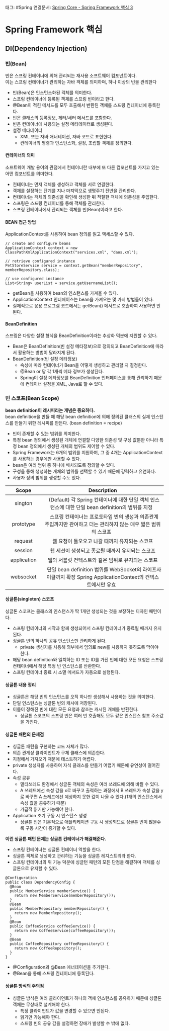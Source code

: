 태그: #Spring
연결문서: [Spring Core - Spring Framework 핵심 3](Spring%20Core%20-%20Spring%20Framework%20핵심%203.md)

# Spring Framework 핵심

## DI(Dependency Injection)

### 빈(Bean)

빈은 스프링 컨테이너에 의해 관리되는 재사용 소프트웨어 컴포넌트이다.  
이는 스프링 컨테이너가 관리하는 자바 객체를 의미하며, 하나 이상의 빈을 관리한다

-   빈(Bean)은 인스턴스화된 객체를 의미한다.
-   스프링 컨테이너에 등록된 객체를 스프링 빈이라고 한다.
-   @Bean이 적힌 메서드를 모두 호출해서 반환된 객체를 스프링 컨테이너에 등록한다.
-   빈은 클래스의 등록정보, 게터/세터 메서드를 포함한다.
-   빈은 컨테이너에 사용되는 설정 메타데이터로 생성된다.
-   설정 메타데이터
    -   XML 또는 자바 애너테이션, 자바 코드로 표현한다.
    -   컨테이너의 명령과 인스턴스화, 설정, 조립할 객체를 정의한다.

#### 컨테이너의 의미

소프트웨어 개발 용어의 관점에서 컨테이너란 내부에 또 다른 컴포넌트를 가지고 있는 어떤 컴포넌트를 의미한다.

-   컨테이너는 먼저 객체를 생성하고 객체를 서로 연결한다.
-   객체를 설정하는 단계를 지나 마지막으로 생명주기 전반을 관리한다.
-   컨테이너는 객체의 의존성을 확인해 생성한 뒤 적절한 객체에 의존성을 주입한다.
-   스프링은 스프링 컨테이너를 통해 객체를 관리한다.
-   스프링 컨테이너에서 관리되는 객체를 빈(Bean)이라고 한다.

#### BEAN 접근 방법

ApplicationContext를 사용하여 bean 정의를 읽고 액세스할 수 있다.

```
// create and configure beans
ApplicationContext context = new ClassPathXmlApplicationContext("services.xml", "daos.xml");

// retrieve configured instance
PetStoreService service = context.getBean("memberRepository", memberRepository.class);

// use configured instance
List<String> userList = service.getUsernameList();
```

-   getBean을 사용하여 bean의 인스턴스를 가져올 수 있다.
-   ApplicationContext 인터페이스는 bean을 가져오는 몇 가지 방법들이 있다.
-   실제적으로 응용 프로그램 코드에서는 getBean() 메서드로 호출하여 사용하면 안된다.

#### BeanDefinition

스프링은 다양한 설정 형식을 BeanDefinition이라는 추상화 덕분에 지원할 수 있다.

-   Bean은 BeanDefinition(빈 설정 메타정보)으로 정의되고 BeanDefinition에 따라서 활용하는 방법이 달라지게 된다.
-   BeanDefinition(빈 설정 메타정보)
    -   속성에 따라 컨테이너가 Bean을 어떻게 생성하고 관리할 지 결정한다.
    -   @Bean or <bean> 당 각 1개씩 메타 정보가 생성된다.
    -   Spring이 설정 메타정보를 BeanDefinition 인터페이스를 통해 관리하기 때문에 컨테이너 설정을 XML, Java로 할 수 있다.

### 빈 스코프(Bean Scope)

**bean definition이 레시피라는 개념은 중요하다.**  
bean definition을 만들 때 해당 bean definition에 의해 정의된 클래스의 실제 인스턴스를 만들기 위한 레시피를 만든다. (bean definition = recipe)

-   빈이 존재할 수 있는 범위를 의미한다.
-   특정 bean 정의에서 생성된 개체에 연결할 다양한 의존성 및 구성 값뿐만 아니라 특정 bean 정의에서 생성된 개체의 범위도 제어할 수 있다.
-   Spring Framework는 6개의 범위를 지원하며, 그 중 4개는 ApplicationContext를 사용하는 경우에만 사용할 수 있다.
-   bean은 여러 범위 중 하나에 배치되도록 정의할 수 있다.
-   구성을 통해 생성하는 개체의 범위를 선택할 수 있기 때문에 강력하고 유연하다.
-   사용자 정의 범위를 생성할 수도 있다.

|   Scope   |   Description   |
| :-: | :-: |
|   sington   |   (Default) 각 Spring 컨테이너에 대한 단일 객체 인스턴스에 대한 단일 bean definition의 범위를 지정   |
|   prototype   |   스프링 컨테이너는 프로토타입 빈의 생성과 의존관계 주입까지만 관여하고 더는 관리하지 않는 매우 짧은 범위의 스코프   |
|   request   |   웹 요청이 들오오고 나갈 때까지 유지되는 스코프   |
|   session   |   웹 세션이 생성되고 종료될 때까지 유지되는 스코프   |
|   application   |   웹의 서블릿 컨텍스트와 같은 범위로 유지되는 스코프   |
|   websocket   |   단일 bean definition 범위를 WebSocket의 라이프사이클까지 확장   Spring ApplicationContext의 컨텍스트에서만 유효   |

#### 싱글톤(singleton) 스코프

싱글톤 스코프는 클래스의 인스턴스가 딱 1개만 생성되는 것을 보장하는 디자인 패턴이다.

-   스프링 컨테이너의 시작과 함께 생성되어서 스프링 컨테이너가 종료될 때까지 유지된다.
-   싱글톤 빈의 하나의 공유 인스턴스만 관리하게 된다.
    -   private 생성자를 사용해 외부에서 임의로 new를 사용하지 못하도록 막아야 한다.
-   해당 bean definition와 일치하는 ID 또는 ID를 가진 빈에 대한 모든 요청은 스프링 컨테이너에서 해당 특정 빈 인스턴스를 반환한다.
-   스프링 컨테이너 종료 시 소멸 메서드가 자동으로 실행된다.

#### 싱글톤 내용 정리

-   싱글톤은 해당 빈의 인스턴스를 오직 하나만 생성해서 사용하는 것을 의미한다.
-   단일 인스턴스는 싱글톤 빈의 캐시에 저장된다.
-   이름이 정해진 빈에 대한 모든 요청과 참조는 캐시된 개체를 반환한다.
    -   싱글톤 스코프의 스프링 빈은 여러 번 호출해도 모두 같은 인스턴스 참조 주소값을 가진다.

#### 싱글톤 패턴의 문제점

-   싱글톤 패턴을 구현하는 코드 자체가 많다.
-   의존 관계상 클라이언트가 구체 클래스에 의존한다.
-   지정해서 가져오기 때문에 테스트하기 어렵다.
-   private 생성자를 사용하여 자식 클래스를 만들기 어렵기 때문에 유연성이 떨어진다.
-   속성 공유
    -   멀티쓰레드 환경에서 싱글톤 객체의 속성은 여러 쓰레드에 의해 바뀔 수 있다.
    -   A 쓰레드에선 속성 값을 x로 바꾸고 출력하는 과정에서 B 쓰레드가 속성 값을 y로 바꾸면 A 쓰레드에선 예상하지 못한 값이 나올 수 있다.(1개의 인스턴스에서 속성 값을 공유하기 때문)
    -   가급적 읽기만 가능해야 한다.
-   Application 초기 구동 시 인스턴스 생성
    -   싱글톤 빈은 기본적으로 애플리케이션 구동 시 생성되므로 싱글톤 빈이 많을수록 구동 시간이 증가할 수 있다.

**이런 싱글톤 패턴 문제는 싱글톤 컨테이너가 해결해준다.**

-   스프링 컨테이너는 싱글톤 컨테이너 역할을 한다.
-   싱글톤 객체로 생성하고 관리하는 기능을 싱글톤 레지스트리라 한다.
-   스프링 컨테이너의 위 기능 덕분에 싱글턴 패턴의 모든 단점을 해결하며 객체를 싱글톤으로 유지할 수 있다.

```
@Configuration
public class DependencyConfig {
  @Bean
  public MemberService memberService() {
    return new MemberService(memberRepository());
  }
  @Bean
  public MemberRepository memberRepository() {
    return new MemberRepository();
  }
  @Bean
  public CoffeeService coffeeService() {
    return new CoffeeService(coffeeRepository());
  }
  @Bean
  public CoffeeRepository coffeeRepository() {
    return new CoffeeRepository();
  }
}
```

-   @Configuration과 @Bean 애너테이션을 추가한다.
-   @Bean을 통해 스프링 컨테이너에 등록된다.

#### 싱글톤 방식의 주의점

-   싱글톤 방식은 여러 클라이언트가 하나의 객체 인스턴스를 공유하기 때문에 싱글톤 객체는 무상태로 설계해야 한다.
    -   특정 클라이언트가 값을 변경할 수 있으면 안된다.
    -   읽기만 가능해야 한다.
    -   스프링 빈의 공유 값을 설정하면 장애가 발생할 수 밖에 없다.